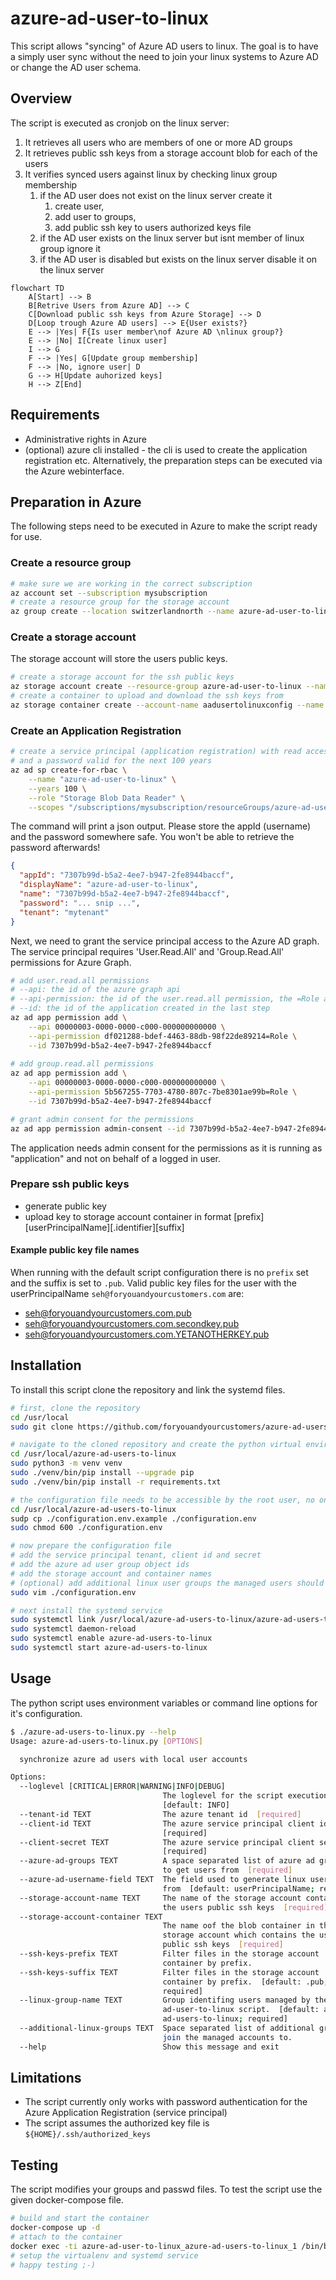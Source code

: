 # azure-ad-user-to-linux

This script allows "syncing" of Azure AD users to linux.
The goal is to have a simply user sync without the need to join your linux systems to Azure AD or change
the AD user schema.


## Overview

The script is executed as cronjob on the linux server:

1) It retrieves all users who are members of one or more AD groups
2) It retrieves public ssh keys from a storage account blob for each of the users
3) It verifies synced users against linux by checking linux group membership
   1) if the AD user does not exist on the linux server create it
      1) create user, 
      2) add user to groups, 
      3) add public ssh key to users authorized keys file
   2) if the AD user exists on the linux server but isnt member of linux group ignore it
   3) if the AD user is disabled but exists on the linux server disable it on the linux server
 
```mermaid
flowchart TD
    A[Start] --> B
    B[Retrive Users from Azure AD] --> C
    C[Download public ssh keys from Azure Storage] --> D
    D[Loop trough Azure AD users] --> E{User exists?}
    E --> |Yes| F{Is user member\nof Azure AD \nlinux group?}
    E --> |No| I[Create linux user]
    I --> G
    F --> |Yes| G[Update group membership]
    F --> |No, ignore user| D
    G --> H[Update auhorized keys]
    H --> Z[End]
```
  
## Requirements
 
- Administrative rights in Azure 
- (optional) azure cli installed - the cli is used to create the application registration etc. Alternatively, the preparation steps can be executed via the Azure webinterface.

## Preparation in Azure

The following steps need to be executed in Azure to make the script ready for use.

### Create a resource group

```bash
# make sure we are working in the correct subscription
az account set --subscription mysubscription
# create a resource group for the storage account
az group create --location switzerlandnorth --name azure-ad-user-to-linux
```

### Create a storage account

The storage account will store the users public keys.

```bash
# create a storage account for the ssh public keys
az storage account create --resource-group azure-ad-user-to-linux --name aadusertolinuxconfig
# create a container to upload and download the ssh keys from
az storage container create --account-name aadusertolinuxconfig --name ssh-keys
```

### Create an Application Registration

```bash
# create a service principal (application registration) with read access to the storage account
# and a password valid for the next 100 years
az ad sp create-for-rbac \
    --name "azure-ad-user-to-linux" \
    --years 100 \
    --role "Storage Blob Data Reader" \
    --scopes "/subscriptions/mysubscription/resourceGroups/azure-ad-user-to-linux/providers/Microsoft.Storage/storageAccounts/aadusertolinuxconfig"
```

The command will print a json output. Please store the appId (username) and the password somewhere safe.
You won't be able to retrieve the password afterwards!

```json
{
  "appId": "7307b99d-b5a2-4ee7-b947-2fe8944baccf",
  "displayName": "azure-ad-user-to-linux",
  "name": "7307b99d-b5a2-4ee7-b947-2fe8944baccf",
  "password": "... snip ...",
  "tenant": "mytenant"
}
```

Next, we need to grant the service principal access to the Azure AD graph.
The service principal requires 'User.Read.All' and 'Group.Read.All' permissions for Azure Graph.

```bash
# add user.read.all permissions
# --api: the id of the azure graph api
# --api-permission: the id of the user.read.all permission, the =Role at the end allows application permissions. 
# --id: the id of the application created in the last step
az ad app permission add \
    --api 00000003-0000-0000-c000-000000000000 \
    --api-permission df021288-bdef-4463-88db-98f22de89214=Role \
    --id 7307b99d-b5a2-4ee7-b947-2fe8944baccf
    
# add group.read.all permissions
az ad app permission add \
    --api 00000003-0000-0000-c000-000000000000 \
    --api-permission 5b567255-7703-4780-807c-7be8301ae99b=Role \
    --id 7307b99d-b5a2-4ee7-b947-2fe8944baccf

# grant admin consent for the permissions
az ad app permission admin-consent --id 7307b99d-b5a2-4ee7-b947-2fe8944baccf

```

The application needs admin consent for the permissions as it is running as "application" and not on behalf of a 
logged in user.

### Prepare ssh public keys
- generate public key
- upload key to storage account container in format [prefix][userPrincipalName][.identifier][suffix]

#### Example public key file names

When running with the default script configuration there is no `prefix` set and the suffix is set to `.pub`.
Valid public key files for the user with the userPrincipalName `seh@foryouandyourcustomers.com` are:
- seh@foryouandyourcustomers.com.pub
- seh@foryouandyourcustomers.com.secondkey.pub
- seh@foryouandyourcustomers.com.YETANOTHERKEY.pub

## Installation

To install this script clone the repository and link the systemd files.

```bash
# first, clone the repository
cd /usr/local
sudo git clone https://github.com/foryouandyourcustomers/azure-ad-users-to-linux.git

# navigate to the cloned repository and create the python virtual environment
cd /usr/local/azure-ad-users-to-linux
sudo python3 -m venv venv
sudo ./venv/bin/pip install --upgrade pip
sudo ./venv/bin/pip install -r requirements.txt 

# the configuration file needs to be accessible by the root user, no one else.
cd /usr/local/azure-ad-users-to-linux
sudp cp ./configuration.env.example ./configuration.env
sudo chmod 600 ./configuration.env

# now prepare the configuration file
# add the service principal tenant, client id and secret
# add the azure ad user group object ids
# add the storage account and container names
# (optional) add additional linux user groups the managed users should be added too (e.g. docker, wheel, ...)
sudo vim ./configuration.env

# next install the systemd service
sudo systemctl link /usr/local/azure-ad-users-to-linux/azure-ad-users-to-linux.service
sudo systemctl daemon-reload
sudo systemctl enable azure-ad-users-to-linux
sudo systemctl start azure-ad-users-to-linux
```

## Usage

The python script uses environment variables or command line options for it's configuration.

```bash
$ ./azure-ad-users-to-linux.py --help
Usage: azure-ad-users-to-linux.py [OPTIONS]

  synchronize azure ad users with local user accounts

Options:
  --loglevel [CRITICAL|ERROR|WARNING|INFO|DEBUG]
                                  The loglevel for the script execution
                                  [default: INFO]
  --tenant-id TEXT                The azure tenant id  [required]
  --client-id TEXT                The azure service principal client id
                                  [required]
  --client-secret TEXT            The azure service principal client secret
                                  [required]
  --azure-ad-groups TEXT          A space separated list of azure ad group ids
                                  to get users from  [required]
  --azure-ad-username-field TEXT  The field used to generate linux usernames
                                  from  [default: userPrincipalName; required]
  --storage-account-name TEXT     The name of the storage account containing
                                  the users public ssh keys  [required]
  --storage-account-container TEXT
                                  The name oof the blob container in the
                                  storage account which contains the users
                                  public ssh keys  [required]
  --ssh-keys-prefix TEXT          Filter files in the storage account
                                  container by prefix.
  --ssh-keys-suffix TEXT          Filter files in the storage account
                                  container by prefix.  [default: .pub;
                                  required]
  --linux-group-name TEXT         Group identifing users managed by the azure-
                                  ad-user-to-linux script.  [default: azure-
                                  ad-users-to-linux; required]
  --additional-linux-groups TEXT  Space separated list of additional groups to
                                  join the managed accounts to.
  --help                          Show this message and exit
```

## Limitations

- The script currently only works with password authentication for the Azure Application Registration (service principal)
- The script assumes the authorized key file is `${HOME}/.ssh/authorized_keys`

## Testing

The script modifies your groups and passwd files. To test the script use the given docker-compose file.

```bash
# build and start the container
docker-compose up -d
# attach to the container
docker exec -ti azure-ad-user-to-linux_azure-ad-users-to-linux_1 /bin/bash
# setup the virtualenv and systemd service
# happy testing ;-)
```